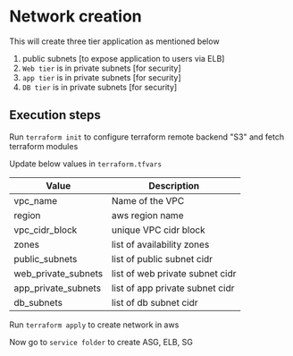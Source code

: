 # Network creation
This will create three tier application as mentioned below

1. public subnets [to expose application to users via ELB]
2. `Web tier` is in private subnets [for security]
3. `app tier` is in private subnets [for security]
4. `DB tier` is in private subnets [for security]

## Execution steps

Run `terraform init` to configure terraform remote backend "S3" and fetch terraform modules

Update below values in `terraform.tfvars`

|Value| Description|
|----------|-----------------|
| vpc_name | Name of the VPC |
|region| aws region name|
|vpc_cidr_block| unique VPC cidr block|
|zones|list of availability zones|
|public_subnets| list of public subnet cidr|
|web_private_subnets|list of web private subnet cidr|
|app_private_subnets|list of app private subnet cidr|
|db_subnets|list of db subnet cidr|

Run `terraform apply` to create network in aws

Now go to `service folder` to create ASG, ELB, SG 
